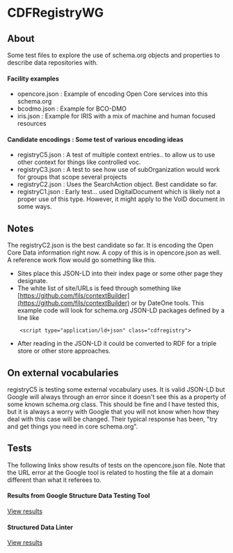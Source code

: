 # CDFRegistryWG


## About
Some test files to explore the use of schema.org objects and properties to 
describe data repositories with.

#### Facility examples
* opencore.json : Example of encoding Open Core services into this schema.org
* bcodmo.json : Example for BCO-DMO
* iris.json : Example for IRIS with a mix of machine and human focused resources


#### Candidate encodings :  Some test of various encoding ideas
* registryC5.json : A test of multiple context entries..  to allow us to use
other context for things like controlled voc. 
* registryC3.json : A test to see how use of subOrganization would work for 
groups that scope several projects 
* registryC2.json : Uses the SearchAction object.  Best candidate so far.
* registryC1.json : Early test... used DigitalDocument which is likely not a proper 
use of this type.  However, it might apply to the VoID document in some ways.   
 
## Notes
The registryC2.json is the best candidate so far.  It is encoding the Open Core Data
information right now.  A copy of this is in opencore.json as well.  A reference work flow would go something like this.

* Sites place this JSON-LD into their index page or some other page they designate.
* The white list of site/URLs is feed through something like [https://github.com/fils/contextBuilder](https://github.com/fils/contextBuilder) or by DateOne tools.  This example code will look for schema.org JSON-LD packages defined 
by a line like
```
    <script type="application/ld+json" class="cdfregistry">
```
* After reading in the JSON-LD it could be converted to RDF for a triple store 
or other store approaches.

## On external vocabularies
registryC5 is testing some external vocabulary uses.  It is valid JSON-LD but 
Google will always through an error since it doesn't see this as a property of some
known schema.org class.  This should be fine and I have tested this, but it is always
a worry with Google that you will not know when how they deal with this case
will be changed.   Their typical response has been, "try and get things you need 
in core schema.org".  


## Tests
The following links show results of tests on the opencore.json file.  Note that the 
URL error at the Google tool is related to hosting the file at a domain different than what it referees to.

#### Results from Google Structure Data Testing Tool
[View results](https://search.google.com/structured-data/testing-tool#url=https%3A%2F%2Fraw.githubusercontent.com%2Ffils%2FCDFRegistryWG%2Fmaster%2Fopencore.json)

#### Structured Data Linter
[View results](http://linter.structured-data.org/?url=https:%2F%2Fraw.githubusercontent.com%2Ffils%2FCDFRegistryWG%2Fmaster%2Fopencore.json)

